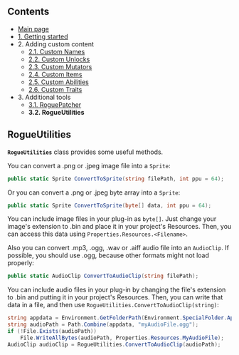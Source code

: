 ## Contents ##

- [Main page](https://github.com/Abbysssal/RogueLibs)
- [1. Getting started](./1.%20Getting%20started.md)
- 2\. Adding custom content
  - [2.1. Custom Names](./2.1.%20Custom%20Names.md)
  - [2.2. Custom Unlocks](./2.2.%20Custom%20Unlocks.md)
  - [2.3. Custom Mutators](./2.3.%20Custom%20Mutators.md)
  - [2.4. Custom Items](./2.4.%20Custom%20Items.md)
  - [2.5. Custom Abilities](./2.5.%20Custom%20Abilities.md)
  - [2.6. Custom Traits](./2.6.%20Custom%20Traits.md)
- 3\. Additional tools
  - [3.1. RoguePatcher](./3.1.%20RoguePatcher.md)
  - **3.2. RogueUtilities**

## RogueUtilities ##
**`RogueUtilities`** class provides some useful methods.

You can convert a .png or .jpeg image file into a `Sprite`:
```cs
public static Sprite ConvertToSprite(string filePath, int ppu = 64);
```
Or you can convert a .png or .jpeg byte array into a `Sprite`:
```cs
public static Sprite ConvertToSprite(byte[] data, int ppu = 64);
```
You can include image files in your plug-in as `byte[]`. Just change your image's extension to .bin and place it in your project's Resources. Then, you can access this data using `Properties.Resources.<Filename>`.

Also you can convert .mp3, .ogg, .wav or .aiff audio file into an `AudioClip`. If possible, you should use .ogg, because other formats might not load properly:
```cs
public static AudioClip ConvertToAudioClip(string filePath);
```
You can include audio files in your plug-in by changing the file's extension to .bin and putting it in your project's Resources. Then, you can write that data in a file, and then use `RogueUtilities.ConvertToAudioClip(string)`:
```cs
string appdata = Environment.GetFolderPath(Environment.SpecialFolder.ApplicationData);
string audioPath = Path.Combine(appdata, "myAudioFile.ogg");
if (!File.Exists(audioPath))
    File.WriteAllBytes(audioPath, Properties.Resources.MyAudioFile);
AudioClip audioClip = RogueUtilities.ConvertToAudioClip(audioPath);
```